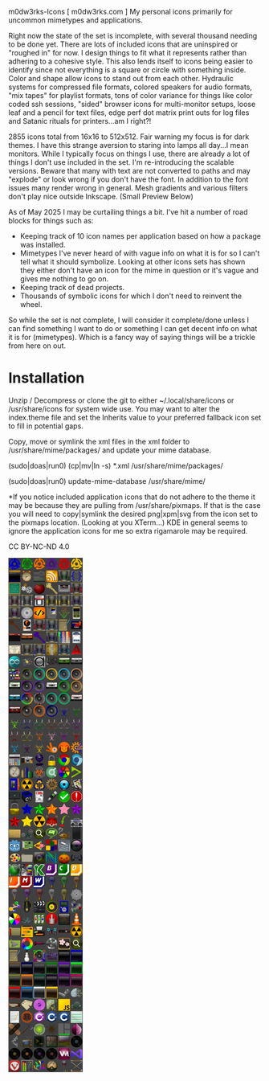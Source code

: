 m0dw3rks-Icons [ m0dw3rks.com ] My personal icons primarily for uncommon mimetypes and applications.

Right now the state of the set is incomplete, with several thousand needing to be done yet. There are lots of included icons that are uninspired or "roughed in" for now. I design things to fit what it represents rather than adhering to a cohesive style. This also lends itself to icons being easier to identify since not everything is a square or circle with something inside. Color and shape allow icons to stand out from each other. Hydraulic systems for compressed file formats, colored speakers for audio formats, "mix tapes" for playlist formats, tons of color variance for things like color coded ssh sessions, "sided" browser icons for multi-monitor setups, loose leaf and a pencil for text files, edge perf dot matrix print outs for log files and Satanic rituals for printers...am I right?!

2855 icons total from 16x16 to 512x512. Fair warning my focus is for dark themes. I have this strange aversion to staring into lamps all day...I mean monitors. While I typically focus on things I use, there are already a lot of things I don't use included in the set. I'm re-introducing the scalable versions. Beware that many with text are not converted to paths and may "explode" or look wrong if you don't have the font. In addition to the font issues many render wrong in general. Mesh gradients and various filters don't play nice outside Inkscape. (Small Preview Below)

As of May 2025 I may be curtailing things a bit. I've hit a number of road blocks for things such as:
- Keeping track of 10 icon names per application based on how a package was installed.
- Mimetypes I've never heard of with vague info on what it is for so I can't tell what it should symbolize. Looking at other icons sets has shown they either don't have an icon for the mime in question or it's vague and gives me nothing to go on.
- Keeping track of dead projects.
- Thousands of symbolic icons for which I don't need to reinvent the wheel.

So while the set is not complete, I will consider it complete/done unless I can find something I want to do or something I can get decent info on what it is for (mimetypes). Which is a fancy way of saying things will be a trickle from here on out.

# Installation
Unzip / Decompress or clone the git to either ~/.local/share/icons or /usr/share/icons for system wide use.
You may want to alter the index.theme file and set the Inherits value to your preferred fallback icon set to fill in potential gaps.

Copy, move or symlink the xml files in the xml folder to /usr/share/mime/packages/ and update your mime database.

(sudo|doas|run0) (cp|mv|ln -s) *.xml /usr/share/mime/packages/

(sudo|doas|run0) update-mime-database /usr/share/mime/

*If you notice included application icons that do not adhere to the theme it may be because they are pulling from /usr/share/pixmaps. If that is the case you will need to copy|symlink the desired png|xpm|svg from the icon set to the pixmaps location. (Looking at you XTerm...) KDE in general seems to ignore the application icons for me so extra rigamarole may be required.

CC BY-NC-ND 4.0

<img alt="A preview of some select icon files" title="A preview of some select icon files" text="A preview of some select icon files" src="ico-prev.jpg">

